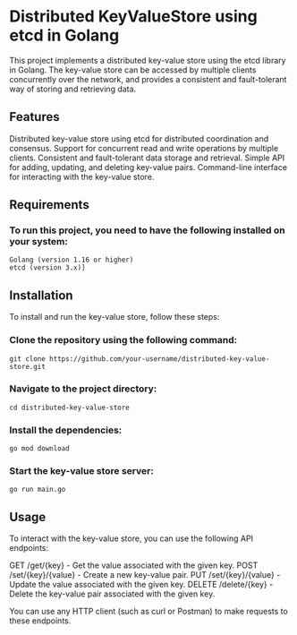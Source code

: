 # Distributed KeyValueStore using etcd in Golang
This project implements a distributed key-value store using the etcd library in Golang. The key-value store can be accessed by multiple clients concurrently over the network, and provides a consistent and fault-tolerant way of storing and retrieving data.

## Features
Distributed key-value store using etcd for distributed coordination and consensus.
Support for concurrent read and write operations by multiple clients.
Consistent and fault-tolerant data storage and retrieval.
Simple API for adding, updating, and deleting key-value pairs.
Command-line interface for interacting with the key-value store.

## Requirements
### To run this project, you need to have the following installed on your system:

```
Golang (version 1.16 or higher)
etcd (version 3.x)]
```

## Installation
To install and run the key-value store, follow these steps:

### Clone the repository using the following command:

```git clone https://github.com/your-username/distributed-key-value-store.git```

### Navigate to the project directory:

```cd distributed-key-value-store```
### Install the dependencies:

```go mod download```

### Start the key-value store server:
```go run main.go```

## Usage
To interact with the key-value store, you can use the following API endpoints:

GET /get/{key} - Get the value associated with the given key.
POST /set/{key}/{value} - Create a new key-value pair.
PUT /set/{key}/{value} - Update the value associated with the given key.
DELETE /delete/{key} - Delete the key-value pair associated with the given key.

You can use any HTTP client (such as curl or Postman) to make requests to these endpoints.
